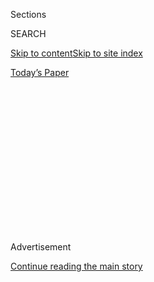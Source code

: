 <div id="app">

<div>

<div>

<div>

<div class="NYTAppHideMasthead css-1q2w90k e1suatyy0">

<div class="section css-ui9rw0 e1suatyy2">

<div class="css-eph4ug er09x8g0">

<div class="css-6n7j50">

</div>

<span class="css-1dv1kvn">Sections</span>

<div class="css-10488qs">

<span class="css-1dv1kvn">SEARCH</span>

</div>

[Skip to content](#site-content)[Skip to site
index](#site-index)

</div>

<div class="css-10698na e1huz5gh0">

</div>

</div>

<div id="masthead-bar-one" class="section hasLinks css-15hmgas e1csuq9d3">

<div class="css-uqyvli e1csuq9d0">

</div>

<div class="css-1uqjmks e1csuq9d1">

</div>

<div class="css-9e9ivx">

[](https://myaccount.nytimes3xbfgragh.onion/auth/login?response_type=cookie&client_id=vi)

</div>

<div class="css-1bvtpon e1csuq9d2">

[Today’s
Paper](https://www.nytimes3xbfgragh.onion/section/todayspaper)

</div>

</div>

</div>

</div>

<div data-aria-hidden="false">

<div id="site-content" data-role="main">

<div>

<div class="css-1aor85t" style="opacity:0.000000001;z-index:-1;visibility:hidden">

<div class="css-1hqnpie">

<div class="css-epjblv">

<span class="css-17xtcya">[Opinion](/section/opinion)</span><span class="css-x15j1o">|</span><span class="css-fwqvlz">Voting
by Mail Could Save Lives and American
Democracy</span>

</div>

<div class="css-k008qs">

<div class="css-1iwv8en">

<span class="css-18z7m18"></span>

<div>

</div>

</div>

<span class="css-1n6z4y">https://nyti.ms/2Dty0C9</span>

<div class="css-1705lsu">

<div class="css-4xjgmj">

<div class="css-4skfbu" data-role="toolbar" data-aria-label="Social Media Share buttons, Save button, and Comments Panel with current comment count" data-testid="share-tools">

  - 
  - 
  - 
  - 
    
    <div class="css-6n7j50">
    
    </div>

  - 
  - 

</div>

</div>

</div>

</div>

</div>

</div>

<div id="NYT_TOP_BANNER_REGION" class="css-13pd83m">

</div>

<div id="top-wrapper" class="css-1sy8kpn">

<div id="top-slug" class="css-l9onyx">

Advertisement

</div>

[Continue reading the main
story](#after-top)

<div class="ad top-wrapper" style="text-align:center;height:100%;display:block;min-height:250px">

<div id="top" class="place-ad" data-position="top" data-size-key="top">

</div>

</div>

<div id="after-top">

</div>

</div>

<div>

<div class="css-v5btjw etb61u70">

<div class="css-v05ibm etb61u71">

[Opinion](/section/opinion)

</div>

</div>

<div id="sponsor-wrapper" class="css-1hyfx7x">

<div id="sponsor-slug" class="css-19vbshk">

Supported by

</div>

[Continue reading the main
story](#after-sponsor)

<div id="sponsor" class="ad sponsor-wrapper" style="text-align:center;height:100%;display:block">

</div>

<div id="after-sponsor">

</div>

</div>

<div class="css-186x18t">

</div>

<div class="css-1vkm6nb ehdk2mb0">

# Voting by Mail Could Save Lives and American Democracy

</div>

Especially amid the pandemic, it’s the surest path to a more inclusive,
more accurate and more secure election.

<div class="css-18e8msd">

<div class="css-vp77d3 epjyd6m0">

<div class="css-1baulvz">

By [<span class="css-1baulvz last-byline" itemprop="name">The Editorial
Board</span>](https://www.nytimes3xbfgragh.onion/interactive/opinion/editorialboard.html)

<div class="css-8atqhb">

The editorial board is a group of opinion journalists whose views are
informed by expertise, research, debate and certain longstanding ****
[values](https://www.nytimes3xbfgragh.onion/interactive/2018/opinion/editorialboard.html).
It is separate from the newsroom.

</div>

</div>

</div>

  - Aug. 1, 2020, <span class="css-epvm6">2:47 p.m.
    ET</span>

  - 
    
    <div class="css-4xjgmj">
    
    <div class="css-d8bdto" data-role="toolbar" data-aria-label="Social Media Share buttons, Save button, and Comments Panel with current comment count" data-testid="share-tools">
    
      - 
      - 
      - 
      - 
        
        <div class="css-6n7j50">
        
        </div>
    
      - 
      - 
    
    </div>
    
    </div>

</div>

<div class="css-79elbk" data-testid="photoviewer-wrapper">

<div class="css-z3e15g" data-testid="photoviewer-wrapper-hidden">

</div>

<div class="css-1a48zt4 ehw59r15" data-testid="photoviewer-children">

![<span class="css-cnj6d5 e1z0qqy90" itemprop="copyrightHolder"><span class="css-1ly73wi e1tej78p0">Credit...</span><span><span>Woody
Harrington</span></span></span>](https://static01.graylady3jvrrxbe.onion/images/2020/08/02/opinion/01Voting/01Voting-articleLarge.jpg?quality=75&auto=webp&disable=upscale)

</div>

</div>

</div>

<div class="section meteredContent css-1r7ky0e" name="articleBody" itemprop="articleBody">

<div class="css-1fanzo5 StoryBodyCompanionColumn">

<div class="css-53u6y8">

For a man who votes by mail himself, Donald Trump is strangely obsessed
with the idea that it is the most dangerous method of casting a ballot.

The president was at it again this week. “Rigged Election,” he
[tweeted](https://twitter.com/realDonaldTrump/status/1288602262567153664)
of New York’s well-publicized struggles with counting mail-in votes.
“Same thing would happen, but on massive scale, with USA.”

Voting by mail is a [“catastrophic
disaster,”](https://twitter.com/realDonaldTrump/status/1288809157722877952)
he later said, “an easy way for foreign countries to enter the race.”
Any election conducted by mail would be [“INACCURATE AND
FRAUDULENT.”](https://twitter.com/realDonaldTrump/status/1288818160389558273)

Finally, the
[hammer](https://twitter.com/realDonaldTrump/status/1288818160389558273):
“Delay the Election until people can properly, securely and safely
vote???”

In a word, Mr. President: No.

</div>

</div>

<div class="css-1fanzo5 StoryBodyCompanionColumn">

<div class="css-53u6y8">

The election will not be delayed — because the president can’t legally
delay it. Its date is set by federal law, as is the date on which the
presidential electors must cast their ballots. Then there’s the backstop
of Inauguration Day, [set by the
Constitution](https://constitutioncenter.org/interactive-constitution/amendment/amendment-xx)
as Jan. 20.

Mr. Trump says things like this often enough that it can be easy to
brush him off. He even claimed that the 2016 election, *which he won*,
was rigged. But the president's words, however misleading, carry weight.
So it is necessary to say it again: Especially in the midst of a raging
pandemic, voting by mail is the surest path to a more inclusive, more
accurate and more secure election.

The good news is that the primary season gave states a chance to run
their elections with far more mail-in ballots than usual, and in many
places the system worked well. But there were multiple high-profile
examples of mail voting gone wrong. In Wisconsin,
[thousands](https://www.nytimes3xbfgragh.onion/2020/04/09/us/politics/wisconsin-election-absentee-coronavirus.html)
of absentee ballots were requested and never received. In New Jersey,
[10 percent of mail
ballots](https://www.njspotlight.com/2020/06/one-in-10-ballots-rejected-in-last-months-vote-by-mail-elections/)
were thrown out for arriving too late or for being otherwise deficient.
In Pennsylvania, [tens of thousands of absentee
votes](https://www.inquirer.com/politics/election/pa-mail-ballot-deadlines-disenfranchisement-20200730.html)
were either not cast or not counted, especially among voters who
requested their absentee ballots closer to the election.

Mr. Trump and his allies have exploited these bungles to the hilt,
claiming that they reveal how dangerous it is to vote by mail. Ignore
them. Voting by mail — or absentee voting, which Mr. Trump pretends is
something different even though it isn’t — has risks like any other
method, but overall it is safe and accurate. So safe and accurate, in
fact, that in [five
states](https://www.ncsl.org/research/elections-and-campaigns/all-mail-elections.aspx)
most or all voters use it, and in three other states more than half do.
In those states, elections go off without a hitch.

That’s why as soon as the pandemic hit, it was clear that expanding
access to mail voting across the country would be essential for the
November election to succeed. Voting experts pleaded with Congress to
supply the necessary funds to help states with less experience in
processing absentee ballots.

</div>

</div>

<div class="css-1fanzo5 StoryBodyCompanionColumn">

<div class="css-53u6y8">

More than four months later, only a fraction of that money has been
handed out. As Congress [battles over the
latest](https://www.nytimes3xbfgragh.onion/2020/07/30/opinion/mitch-mcconnell-coronavirus-economy.html)
stimulus bill, it’s not clear if any more is on the way. This is a
dereliction of Congress’s duty to ensure the functioning of American
democracy.

The American people need to be able to vote in the November election,
and they need to be able to trust the outcome of that vote. What can be
done over the next three months to make the process as accessible,
accurate and secure as possible? Here are three relatively
straightforward tasks.

First, aggressively counter misinformation about mail voting, which
continues to be spread not just by President Trump, but also by top
members of his administration.

On Tuesday, Attorney General William Barr testified in Congress that he
believed mail voting on a large scale presented a [“high
risk”](https://www.washingtonpost.com/video/politics/barr-states-that-mail-in-voting-could-lead-to-a-high-risk-of-fraud/2020/07/28/2db47f91-2c5f-41e3-904e-79072b68547d_video.html)
for massive voter fraud.

As Mr. Barr well knows, voter fraud is rare and is [virtually
nonexistent](https://docs.wixstatic.com/ugd/ef45f5_81a3affd554e4b5b9b5852f8fb3c10fd.pdf)
in the states where most or all voters cast their ballots by mail.

The problem is that many people in the Republican Party are convinced of
its own unpopularity: Some openly [admit their
belief](https://www.washingtonpost.com/politics/2020/03/30/trump-voting-republicans/)
that when more people vote, Republicans are more likely to lose. In
March, Mr. Trump complained about a proposal by House Democrats to
expand access to the ballot. “They had levels of voting, that if you
ever agreed to it, you’d never have a Republican elected in this country
again,” he said.

It’s true that mail voting [increases
turnout](https://www.vox.com/policy-and-politics/2018/5/23/17383400/vote-by-mail-home-california-alaska-nebraska),
particularly among groups that tend not to vote, like young people.
Colorado saw a turnout increase of 9 percent when it switched to
all-mail voting, and the increase was [nearly
double](https://www.nytimes3xbfgragh.onion/2020/05/04/opinion/coronavirus-vote-by-mail.html)
that among young voters.

</div>

</div>

<div class="css-1fanzo5 StoryBodyCompanionColumn">

<div class="css-53u6y8">

Republicans may be thinking about numbers like these when they rail
against mail voting. But the turnout increases from mail voting [don’t
appear](https://www.nytimes3xbfgragh.onion/2020/04/10/us/politics/vote-by-mail.html)
to change the results.

The real reason to make mail voting widely accessible isn’t to help one
party or another — it’s to help the American people participate in their
own democracy as fully as possible. That’s why voters of both parties
[like it so
much](https://news.gallup.com/poll/310586/americans-favor-voting-mail-option-november.aspx),
which may be the best evidence of all that it has no built-in partisan
bias.

Second, public officials must educate voters.

In 2016, nearly [one in four
voters](https://www.eac.gov/documents/2017/10/17/eavs-deep-dive-early-absentee-and-mail-voting-data-statutory-overview)
cast their ballots by mail. Still, voting by mail remains a novelty for
most Americans, who are used to walking into their polling place on
Election Day, registering their vote and handing their ballot to another
human being — or at least feeding it into a scanner. It’s understandable
that people would be wary of or confused by a new method.

That’s why public-education efforts will be critical over the next few
months. State and local officials need to explain, in clear and simple
terms, when and how to request an absentee ballot and how to fill one
out, sign it and send it back. This will make the process more secure
and also reduce the number of ballots rejected because they weren’t
properly filled out or signed. When ballots are rejected, states must
give voters a fair opportunity to fix any errors.

Of course, all the education in the world won’t help if ballots are
rejected or uncounted through no fault of the voter — say, because mail
backups delay their arrival. By [one
estimate](https://papers.ssrn.com/sol3/papers.cfm?abstract_id=3660625),
as many as 4 percent of all mail ballots went uncounted in 2016. At a
minimum, states that don’t already accept ballots that arrive after
Election Day must update their election laws and rules to do so. Whether
they allow for a week or 10 days, the window needs to be long enough to
account for delays in mail handling and postmark mix-ups that led to the
dumping of so many absentee ballots in New York’s primary. (The
postmaster general, a Trump donor named Louis DeJoy, is [making matters
worse](https://www.npr.org/2020/07/29/894799516/pending-postal-service-changes-could-delay-mail-and-deliveries-advocates-warn)
by slashing overtime and slowing the delivery of regular mail. Perhaps
not coincidentally, Mr. Trump [has started
insisting](https://twitter.com/realDonaldTrump/status/1288933078287745024?s=20)
that a winner be called on election night itself, and not a moment
later.)

The crush on the Postal Service will be real, and it can be eased by
providing more places for voters to drop off their ballots in person —
like dedicated drop boxes, which are popular in Colorado.

The pressure on election workers to process all those extra mail ballots
can be alleviated by hiring more of them, paying them a decent wage and,
critically, reminding voters not to get antsy when final results aren’t
immediately clear. Counting absentee ballots can take time. That’s not
fraud.

</div>

</div>

<div class="css-1fanzo5 StoryBodyCompanionColumn">

<div class="css-53u6y8">

Third, officials need to ensure that in-person voting is safe and
available for those who either do not receive a mail ballot or are not
comfortable voting that way.

This is made more difficult because many polling places are being shut
down for public-health reasons, and thousands of poll workers — many of
whom are older and at increased risk for severe illness — are declining
to volunteer. That’s all the more reason to hire more (and younger) poll
workers, and to provide large spaces where voters can stay socially
distanced.

Nathaniel Persily and Charles Stewart, two voting experts,
[suggest](https://www.theatlantic.com/ideas/archive/2020/06/looming-threat-voting-person/613552/?utm_source=newsletter&utm_medium=email&utm_campaign=atlantic-daily-newsletter&utm_content=20200701&silverid-ref=NjEyOTYyMjM5Njg3S0)
making Election Day a school holiday and turning big-box retailers into
polling places. That advice has been taken up by N.B.A. teams in three
battleground states, [who have
offered](https://www.npr.org/2020/07/02/886566523/need-a-polling-place-with-social-distancing-3-nba-teams-offer-venues)
their arenas as polling sites. Other venues ought to follow suit.

Early voting and same-day voter registration — reforms that have proved
to increase turnout — are all the more important this year, as millions
of Americans either have moved or have temporarily relocated as a result
of the pandemic, and may not have their registration in order.

In the end, most of these fixes come down to money: to educate voters,
to print more mail ballots and envelopes, to hire more poll workers and
election workers, to provide masks and other protective gear, to rent
large spaces as one-time precincts.

Voting experts have said for months that it’s in the range of $4 billion
— a lot of money, to be sure, but a rounding error in the context of the
trillions already allocated in the stimulus bills passed by Congress.

Despite all the obstacles in this unprecedented moment, Americans will
vote this year, possibly in record numbers. It’s not a matter of whether
tens of millions of them will do so by mail, but whether they will have
their voices heard, and whether we can all be patient enough to get
through what may well be the most extraordinary election in our
lifetime.

</div>

</div>

<div>

</div>

<div class="css-1fanzo5 StoryBodyCompanionColumn">

<div class="css-53u6y8">

*The Times is committed to publishing* [*a diversity of
letters*](https://www.nytimes3xbfgragh.onion/2019/01/31/opinion/letters/letters-to-editor-new-york-times-women.html)
*to the editor. We’d like to hear what you think about this or any of
our articles. Here are some*
[*tips*](https://help.nytimes3xbfgragh.onion/hc/en-us/articles/115014925288-How-to-submit-a-letter-to-the-editor)*.
And here’s our email:*
[*letters@NYTimes.com*](mailto:letters@NYTimes.com)*.*

*Follow The New York Times Opinion section on*
[*Facebook*](https://www.facebookcorewwwi.onion/nytopinion)*,* [*Twitter
(@NYTopinion)*](http://twitter.com/NYTOpinion) *and*
[*Instagram*](https://www.instagram.com/nytopinion/)*.*

</div>

</div>

</div>

<div>

</div>

<div>

</div>

<div>

</div>

<div>

<div id="bottom-wrapper" class="css-1ede5it">

<div id="bottom-slug" class="css-l9onyx">

Advertisement

</div>

[Continue reading the main
story](#after-bottom)

<div id="bottom" class="ad bottom-wrapper" style="text-align:center;height:100%;display:block;min-height:90px">

</div>

<div id="after-bottom">

</div>

</div>

</div>

</div>

</div>

## Site Index

<div>

</div>

## Site Information Navigation

  - [© <span>2020</span> <span>The New York Times
    Company</span>](https://help.nytimes3xbfgragh.onion/hc/en-us/articles/115014792127-Copyright-notice)

<!-- end list -->

  - [NYTCo](https://www.nytco.com/)
  - [Contact
    Us](https://help.nytimes3xbfgragh.onion/hc/en-us/articles/115015385887-Contact-Us)
  - [Work with us](https://www.nytco.com/careers/)
  - [Advertise](https://nytmediakit.com/)
  - [T Brand Studio](http://www.tbrandstudio.com/)
  - [Your Ad
    Choices](https://www.nytimes3xbfgragh.onion/privacy/cookie-policy#how-do-i-manage-trackers)
  - [Privacy](https://www.nytimes3xbfgragh.onion/privacy)
  - [Terms of
    Service](https://help.nytimes3xbfgragh.onion/hc/en-us/articles/115014893428-Terms-of-service)
  - [Terms of
    Sale](https://help.nytimes3xbfgragh.onion/hc/en-us/articles/115014893968-Terms-of-sale)
  - [Site
    Map](https://spiderbites.nytimes3xbfgragh.onion)
  - [Help](https://help.nytimes3xbfgragh.onion/hc/en-us)
  - [Subscriptions](https://www.nytimes3xbfgragh.onion/subscription?campaignId=37WXW)

</div>

</div>

</div>

</div>
